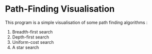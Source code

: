# Path-Finding Visualisation
This program is a simple visualisation of some path finding algorithms :
1. Breadth-first search
2. Depth-first search
3. Uniform-cost search
4. A star search
